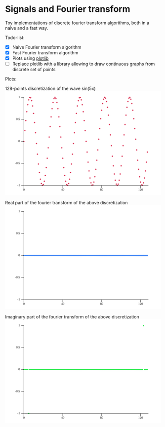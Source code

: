 # Signals and Fourier transform
Toy implementations of discrete fourier transform algorithms, both in a naive and a fast way.

Todo-list:
- [x] Naive Fourier transform algorithm
- [x] Fast Fourier transform algorithm
- [x] Plots using [plotlib](https://docs.rs/plotlib/latest/plotlib/)
- [ ] Replace plotlib with a library allowing to draw continuous graphs from discrete set of points

Plots:

128-points discretization of the wave sin(5x)
<img src="plots/amplitude_plot.svg" />

Real part of the fourier transform of the above discretization
<img src="plots/real_frequencies.svg" />

Imaginary part of the fourier transform of the above discretization
<img src="plots/imaginary_frequencies.svg" />
